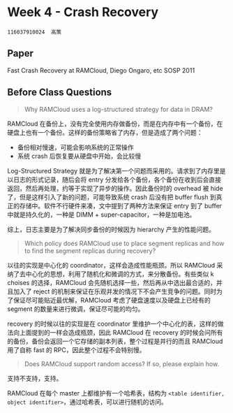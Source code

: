 # Week 4 - Crash Recovery

```
116037910024  高策
```

## Paper

Fast Crash Recovery at RAMCloud, Diego Ongaro, etc SOSP 2011

## Before Class Questions

>Why RAMCloud uses a log-structured strategy for data in DRAM?

RAMCloud 在备份上，没有完全使用内存做备份，而是在内存中有一个备份，在硬盘上也有一个备份。这样的备份策略省了内存，但是造成了两个问题：

* 备份相对慢速，可能会影响系统的正常操作
* 系统 crash 后恢复要从硬盘中开始，会比较慢

Log-Structured Strategy 就是为了解决第一个问题而采用的。请求到了内存里是以日志的形式记录，随后会将 entry 分发给各个备份，各个备份在收到后会直接返回，然后再处理，约等于实现了异步的操作。因此备份时的 overhead 被 hide 了，但是这样引入了新的问题，可能导致系统 crash 后没有把 buffer flush 到真正的存储中。软件不行硬件来凑，文中提到了两种方法来保证 entry 到了 buffer 中就是持久化的，一种是 DIMM + super-capacitor，一种是加电池。

综上，日志主要是为了解决同步备份的时候因为 hierarchy 产生的性能问题。

>Which policy does RAMCloud use to place segment replicas and how to find the segment replicas during recovery?

以往的实现是中心化的 coordinator，这样会造成性能瓶颈。所以 RAMCloud 采纳了去中心化的思想，利用了随机化和微调的方式，来分散备份。有些类似 k choises 的选择，RAMCloud 会先随机选择一些，然后再从中选出最合适的，并且加入了 reject 的机制来保证在乐观并发的情况下不会产生竞争的问题。同时为了保证尽可能贴近最优解，RAMCloud 考虑了硬盘速度以及硬盘上已经有的 segment 的数量来进行微调，保证尽可能的均匀。

recovery 的时候以往的实现是在 coordinator 里维护一个中心化的表，这样的做法向上面提到的一样会造成瓶颈，因此 RAMCloud 在 recovery 的时候会问所有的备份，备份会返回一个它存储的副本列表，整个过程是并行的而且 RAMCloud 用了自称 fast 的 RPC，因此整个过程不会特别慢。

>Does RAMCloud support random access? If so, please explain how.

支持不支持，支持。

RAMCloud 在每个 master 上都维护有一个哈希表，结构为 `<table identifier, object identifier>`，通过哈希表，可以进行随机的访问。